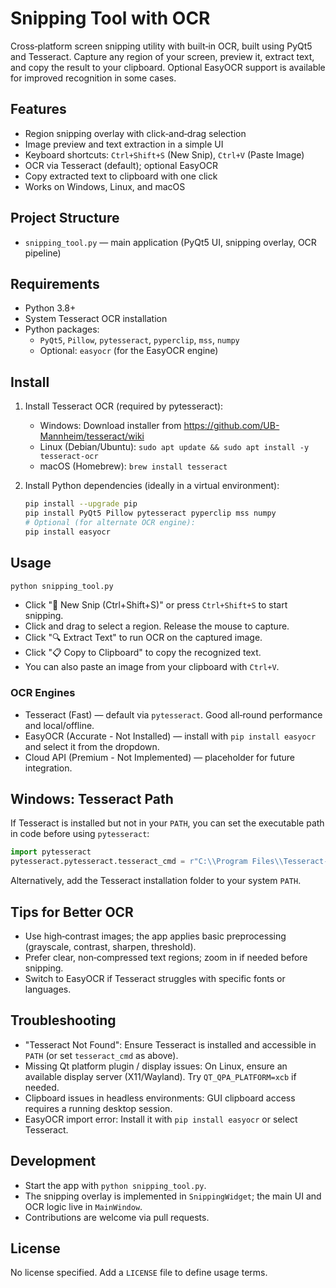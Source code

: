 # Snipping Tool with OCR

Cross‑platform screen snipping utility with built‑in OCR, built using PyQt5 and Tesseract. Capture any region of your screen, preview it, extract text, and copy the result to your clipboard. Optional EasyOCR support is available for improved recognition in some cases.

## Features
- Region snipping overlay with click‑and‑drag selection
- Image preview and text extraction in a simple UI
- Keyboard shortcuts: `Ctrl+Shift+S` (New Snip), `Ctrl+V` (Paste Image)
- OCR via Tesseract (default); optional EasyOCR
- Copy extracted text to clipboard with one click
- Works on Windows, Linux, and macOS

## Project Structure
- `snipping_tool.py` — main application (PyQt5 UI, snipping overlay, OCR pipeline)

## Requirements
- Python 3.8+
- System Tesseract OCR installation
- Python packages:
  - `PyQt5`, `Pillow`, `pytesseract`, `pyperclip`, `mss`, `numpy`
  - Optional: `easyocr` (for the EasyOCR engine)

## Install
1. Install Tesseract OCR (required by pytesseract):
   - Windows: Download installer from https://github.com/UB-Mannheim/tesseract/wiki
   - Linux (Debian/Ubuntu): `sudo apt update && sudo apt install -y tesseract-ocr`
   - macOS (Homebrew): `brew install tesseract`

2. Install Python dependencies (ideally in a virtual environment):
   ```bash
   pip install --upgrade pip
   pip install PyQt5 Pillow pytesseract pyperclip mss numpy
   # Optional (for alternate OCR engine):
   pip install easyocr
   ```

## Usage
```bash
python snipping_tool.py
```

- Click "📸 New Snip (Ctrl+Shift+S)" or press `Ctrl+Shift+S` to start snipping.
- Click and drag to select a region. Release the mouse to capture.
- Click "🔍 Extract Text" to run OCR on the captured image.
- Click "📋 Copy to Clipboard" to copy the recognized text.
- You can also paste an image from your clipboard with `Ctrl+V`.

### OCR Engines
- Tesseract (Fast) — default via `pytesseract`. Good all‑round performance and local/offline.
- EasyOCR (Accurate - Not Installed) — install with `pip install easyocr` and select it from the dropdown.
- Cloud API (Premium - Not Implemented) — placeholder for future integration.

## Windows: Tesseract Path
If Tesseract is installed but not in your `PATH`, you can set the executable path in code before using `pytesseract`:
```python
import pytesseract
pytesseract.pytesseract.tesseract_cmd = r"C:\\Program Files\\Tesseract-OCR\\tesseract.exe"
```
Alternatively, add the Tesseract installation folder to your system `PATH`.

## Tips for Better OCR
- Use high‑contrast images; the app applies basic preprocessing (grayscale, contrast, sharpen, threshold).
- Prefer clear, non‑compressed text regions; zoom in if needed before snipping.
- Switch to EasyOCR if Tesseract struggles with specific fonts or languages.

## Troubleshooting
- "Tesseract Not Found": Ensure Tesseract is installed and accessible in `PATH` (or set `tesseract_cmd` as above).
- Missing Qt platform plugin / display issues: On Linux, ensure an available display server (X11/Wayland). Try `QT_QPA_PLATFORM=xcb` if needed.
- Clipboard issues in headless environments: GUI clipboard access requires a running desktop session.
- EasyOCR import error: Install it with `pip install easyocr` or select Tesseract.

## Development
- Start the app with `python snipping_tool.py`.
- The snipping overlay is implemented in `SnippingWidget`; the main UI and OCR logic live in `MainWindow`.
- Contributions are welcome via pull requests.

## License
No license specified. Add a `LICENSE` file to define usage terms.


